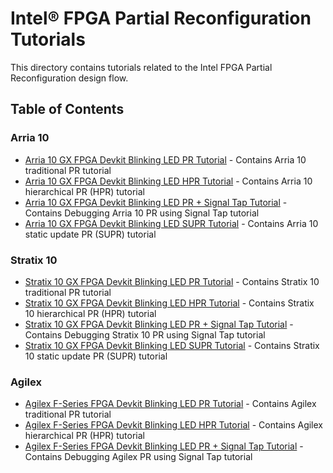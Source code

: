 # Intel&reg; FPGA Partial Reconfiguration Tutorials

This directory contains tutorials related to the Intel FPGA Partial Reconfiguration design flow.

## Table of Contents



### Arria 10
- [Arria 10 GX FPGA Devkit Blinking LED PR Tutorial](a10_pcie_devkit_blinking_led/) - Contains Arria 10 traditional PR tutorial
- [Arria 10 GX FPGA Devkit Blinking LED HPR Tutorial](a10_pcie_devkit_blinking_led_hpr/) - Contains Arria 10 hierarchical PR (HPR) tutorial
- [Arria 10 GX FPGA Devkit Blinking LED PR + Signal Tap Tutorial](a10_pcie_devkit_blinking_led_stp/) - Contains Debugging Arria 10 PR using Signal Tap tutorial
- [Arria 10 GX FPGA Devkit Blinking LED SUPR Tutorial](a10_pcie_devkit_blinking_led_supr/) - Contains Arria 10 static update PR (SUPR) tutorial

### Stratix 10
- [Stratix 10 GX FPGA Devkit Blinking LED PR Tutorial](s10_pcie_devkit_blinking_led/) - Contains Stratix 10 traditional PR tutorial
- [Stratix 10 GX FPGA Devkit Blinking LED HPR Tutorial](s10_pcie_devkit_blinking_led_hpr/) - Contains Stratix 10 hierarchical PR (HPR) tutorial
- [Stratix 10 GX FPGA Devkit Blinking LED PR + Signal Tap Tutorial](s10_pcie_devkit_blinking_led_stp/) - Contains Debugging Stratix 10 PR using Signal Tap tutorial
- [Stratix 10 GX FPGA Devkit Blinking LED SUPR Tutorial](s10_pcie_devkit_blinking_led_supr/) - Contains Stratix 10 static update PR (SUPR) tutorial

### Agilex
- [Agilex F-Series FPGA Devkit Blinking LED PR Tutorial](agilex_pcie_devkit_blinking_led/) - Contains Agilex traditional PR tutorial
- [Agilex F-Series FPGA Devkit Blinking LED HPR Tutorial](agilex_pcie_devkit_blinking_led_hpr/) - Contains Agilex hierarchical PR (HPR) tutorial
- [Agilex F-Series FPGA Devkit Blinking LED PR + Signal Tap Tutorial](agilex_pcie_devkit_blinking_led_stp/) - Contains Debugging Agilex PR using Signal Tap tutorial
